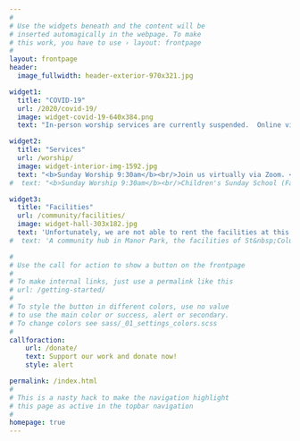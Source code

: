 ```yaml
---
#
# Use the widgets beneath and the content will be
# inserted automagically in the webpage. To make
# this work, you have to use › layout: frontpage
#
layout: frontpage
header:
  image_fullwidth: header-exterior-970x321.jpg

widget1:
  title: "COVID-19"
  url: /2020/covid-19/
  image: widget-covid-19-640x384.png
  text: "In-person worship services are currently suspended.  Online virtual services are held via Zoom.  Contact the <a href='mailto:webmaster@stcolumbaottawa.ca'>webmaster</a> if you would like to join."

widget2:
  title: "Services"
  url: /worship/
  image: widget-interior-img-1592.jpg
  text: "<b>Sunday Worship 9:30am</b><br/>Join us virtually via Zoom. <a href='/2020/sunday-school'>Children's Sunday School</a> is also available. Contact the <a href='mailto:webmaster@stcolumbaottawa.ca'>webmaster</a> to receive the invitation."
#  text: "<b>Sunday Worship 9:30am</b><br/>Children's Sunday School (Fall through Spring)"

widget3:
  title: "Facilities"
  url: /community/facilities/
  image: widget-hall-303x182.jpg
  text: 'Unfortunately, we are not able to rent the facilities at this time.  Please keep us in mind when provincial restrictions are lifted.'
#  text: 'A community hub in Manor Park, the facilities of St&nbsp;Columba are used by various groups throughout the week, and on weekends by individuals for special occasions such as birthday or anniversary parties.  If you have an event or meeting, one of the church halls may be a perfect fit for your needs.'

#
# Use the call for action to show a button on the frontpage
#
# To make internal links, just use a permalink like this
# url: /getting-started/
#
# To style the button in different colors, use no value
# to use the main color or success, alert or secondary.
# To change colors see sass/_01_settings_colors.scss
#
callforaction:
    url: /donate/
    text: Support our work and donate now!
    style: alert

permalink: /index.html
#
# This is a nasty hack to make the navigation highlight
# this page as active in the topbar navigation
#
homepage: true
---
```

